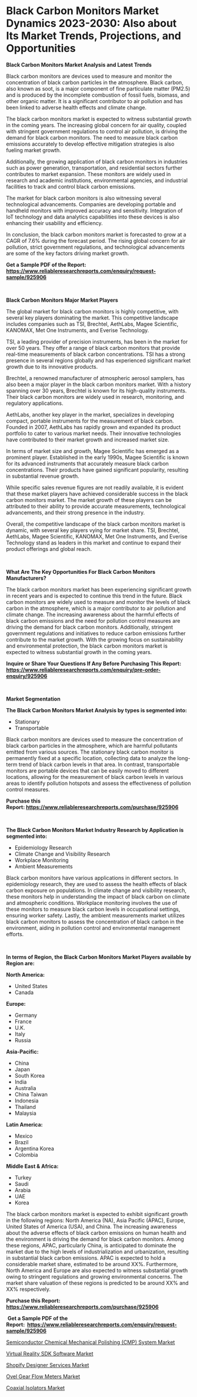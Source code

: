 <p><h1>Black Carbon Monitors Market Dynamics 2023-2030: Also about Its Market Trends, Projections, and Opportunities</h1></p><p><strong>Black Carbon Monitors Market Analysis and Latest Trends</strong></p>
<p><p>Black carbon monitors are devices used to measure and monitor the concentration of black carbon particles in the atmosphere. Black carbon, also known as soot, is a major component of fine particulate matter (PM2.5) and is produced by the incomplete combustion of fossil fuels, biomass, and other organic matter. It is a significant contributor to air pollution and has been linked to adverse health effects and climate change.</p><p>The black carbon monitors market is expected to witness substantial growth in the coming years. The increasing global concern for air quality, coupled with stringent government regulations to control air pollution, is driving the demand for black carbon monitors. The need to measure black carbon emissions accurately to develop effective mitigation strategies is also fueling market growth.</p><p>Additionally, the growing application of black carbon monitors in industries such as power generation, transportation, and residential sectors further contributes to market expansion. These monitors are widely used in research and academic institutions, environmental agencies, and industrial facilities to track and control black carbon emissions.</p><p>The market for black carbon monitors is also witnessing several technological advancements. Companies are developing portable and handheld monitors with improved accuracy and sensitivity. Integration of IoT technology and data analytics capabilities into these devices is also enhancing their usability and efficiency.</p><p>In conclusion, the black carbon monitors market is forecasted to grow at a CAGR of 7.6% during the forecast period. The rising global concern for air pollution, strict government regulations, and technological advancements are some of the key factors driving market growth.</p></p>
<p><strong>Get a Sample PDF of the Report:&nbsp; <a href="https://www.reliableresearchreports.com/enquiry/request-sample/925906">https://www.reliableresearchreports.com/enquiry/request-sample/925906</a></strong></p>
<p>&nbsp;</p>
<p><strong>Black Carbon Monitors Major Market Players</strong></p>
<p><p>The global market for black carbon monitors is highly competitive, with several key players dominating the market. This competitive landscape includes companies such as TSI, Brechtel, AethLabs, Magee Scientific, KANOMAX, Met One Instruments, and Everise Technology.</p><p>TSI, a leading provider of precision instruments, has been in the market for over 50 years. They offer a range of black carbon monitors that provide real-time measurements of black carbon concentrations. TSI has a strong presence in several regions globally and has experienced significant market growth due to its innovative products.</p><p>Brechtel, a renowned manufacturer of atmospheric aerosol samplers, has also been a major player in the black carbon monitors market. With a history spanning over 30 years, Brechtel is known for its high-quality instruments. Their black carbon monitors are widely used in research, monitoring, and regulatory applications.</p><p>AethLabs, another key player in the market, specializes in developing compact, portable instruments for the measurement of black carbon. Founded in 2007, AethLabs has rapidly grown and expanded its product portfolio to cater to various market needs. Their innovative technologies have contributed to their market growth and increased market size.</p><p>In terms of market size and growth, Magee Scientific has emerged as a prominent player. Established in the early 1990s, Magee Scientific is known for its advanced instruments that accurately measure black carbon concentrations. Their products have gained significant popularity, resulting in substantial revenue growth.</p><p>While specific sales revenue figures are not readily available, it is evident that these market players have achieved considerable success in the black carbon monitors market. The market growth of these players can be attributed to their ability to provide accurate measurements, technological advancements, and their strong presence in the industry.</p><p>Overall, the competitive landscape of the black carbon monitors market is dynamic, with several key players vying for market share. TSI, Brechtel, AethLabs, Magee Scientific, KANOMAX, Met One Instruments, and Everise Technology stand as leaders in this market and continue to expand their product offerings and global reach.</p></p>
<p>&nbsp;</p>
<p><strong>What Are The Key Opportunities For Black Carbon Monitors Manufacturers?</strong></p>
<p><p>The black carbon monitors market has been experiencing significant growth in recent years and is expected to continue this trend in the future. Black carbon monitors are widely used to measure and monitor the levels of black carbon in the atmosphere, which is a major contributor to air pollution and climate change. The increasing awareness about the harmful effects of black carbon emissions and the need for pollution control measures are driving the demand for black carbon monitors. Additionally, stringent government regulations and initiatives to reduce carbon emissions further contribute to the market growth. With the growing focus on sustainability and environmental protection, the black carbon monitors market is expected to witness substantial growth in the coming years.</p></p>
<p><strong>Inquire or Share Your Questions If Any Before Purchasing This Report: <a href="https://www.reliableresearchreports.com/enquiry/pre-order-enquiry/925906">https://www.reliableresearchreports.com/enquiry/pre-order-enquiry/925906</a></strong></p>
<p>&nbsp;</p>
<p><strong>Market Segmentation</strong></p>
<p><strong>The Black Carbon Monitors Market Analysis by types is segmented into:</strong></p>
<p><ul><li>Stationary</li><li>Transportable</li></ul></p>
<p><p>Black carbon monitors are devices used to measure the concentration of black carbon particles in the atmosphere, which are harmful pollutants emitted from various sources. The stationary black carbon monitor is permanently fixed at a specific location, collecting data to analyze the long-term trend of black carbon levels in that area. In contrast, transportable monitors are portable devices that can be easily moved to different locations, allowing for the measurement of black carbon levels in various areas to identify pollution hotspots and assess the effectiveness of pollution control measures.</p></p>
<p><strong>Purchase this Report:&nbsp;<a href="https://www.reliableresearchreports.com/purchase/925906">https://www.reliableresearchreports.com/purchase/925906</a></strong></p>
<p>&nbsp;</p>
<p><strong>The Black Carbon Monitors Market Industry Research by Application is segmented into:</strong></p>
<p><ul><li>Epidemiology Research</li><li>Climate Change and Visibility Research</li><li>Workplace Monitoring</li><li>Ambient Measurements</li></ul></p>
<p><p>Black carbon monitors have various applications in different sectors. In epidemiology research, they are used to assess the health effects of black carbon exposure on populations. In climate change and visibility research, these monitors help in understanding the impact of black carbon on climate and atmospheric conditions. Workplace monitoring involves the use of these monitors to measure black carbon levels in occupational settings, ensuring worker safety. Lastly, the ambient measurements market utilizes black carbon monitors to assess the concentration of black carbon in the environment, aiding in pollution control and environmental management efforts.</p></p>
<p>&nbsp;</p>
<p><strong>In terms of Region, the Black Carbon Monitors Market Players available by Region are:</strong></p>
<p>
    <p> <strong> North America: </strong>
        <ul>
            <li>United States</li>
            <li>Canada</li>
        </ul>
        </p> 
    <p> <strong> Europe: </strong>
        <ul>
            <li>Germany</li>
            <li>France</li>
            <li>U.K.</li>
            <li>Italy</li>
            <li>Russia</li>
        </ul>
        </p> 
    <p> <strong> Asia-Pacific: </strong>
        <ul>
            <li>China</li>
            <li>Japan</li>
            <li>South Korea</li>
            <li>India</li>
            <li>Australia</li>
            <li>China Taiwan</li>
            <li>Indonesia</li>
            <li>Thailand</li>
            <li>Malaysia</li>
        </ul>
        </p> 
    <p> <strong> Latin America: </strong>
        <ul>
            <li>Mexico</li>
            <li>Brazil</li>
            <li>Argentina Korea</li>
            <li>Colombia</li>
        </ul>
        </p> 
    <p> <strong> Middle East & Africa: </strong>
        <ul>
            <li>Turkey</li>
            <li>Saudi</li>
            <li>Arabia</li>
            <li>UAE</li>
            <li>Korea</li>
        </ul>
    </p>
    </p>
<p><p>The black carbon monitors market is expected to exhibit significant growth in the following regions: North America (NA), Asia Pacific (APAC), Europe, United States of America (USA), and China. The increasing awareness about the adverse effects of black carbon emissions on human health and the environment is driving the demand for black carbon monitors. Among these regions, APAC, particularly China, is anticipated to dominate the market due to the high levels of industrialization and urbanization, resulting in substantial black carbon emissions. APAC is expected to hold a considerable market share, estimated to be around XX%. Furthermore, North America and Europe are also expected to witness substantial growth owing to stringent regulations and growing environmental concerns. The market share valuation of these regions is predicted to be around XX% and XX% respectively.</p></p>
<p><strong>Purchase this Report: <a href="https://www.reliableresearchreports.com/purchase/925906">https://www.reliableresearchreports.com/purchase/925906</a></strong></p>
<p>&nbsp;<strong>Get a Sample PDF of the Report:&nbsp;&nbsp;<a href="https://www.reliableresearchreports.com/enquiry/request-sample/925906">https://www.reliableresearchreports.com/enquiry/request-sample/925906</a></strong></p>
<p><strong></strong></p>
<p><p><a href="https://www.linkedin.com/pulse/semiconductor-chemical-mechanical-polishing-cmp-system-market-hya9c/">Semiconductor Chemical Mechanical Polishing (CMP) System Market</a></p><p><a href="https://github.com/tamvrosiya/Market-Research-Report-List-1/blob/main/virtual-reality-sdk-software-market.md">Virtual Reality SDK Software Market</a></p><p><a href="https://github.com/dringals/Market-Research-Report-List-1/blob/main/shopify-designer-services-market.md">Shopify Designer Services Market</a></p><p><a href="https://www.linkedin.com/pulse/ovel-gear-flow-meters-market-research-report-unlocks-analysis-rds8c/">Ovel Gear Flow Meters Market</a></p><p><a href="https://medium.com/@magaliortiz1955/coaxial-isolators-market-size-growth-forecast-2023-2030-ca4d710588ec">Coaxial Isolators Market</a></p></p>